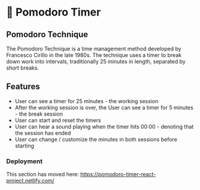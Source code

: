 # 🍅 Pomodoro Timer
## Pomodoro Technique
The Pomodoro Technique is a time management method developed by Francesco Cirillo in the late 1980s. The technique uses a timer to break down work into intervals, traditionally 25 minutes in length, separated by short breaks.
## Features
* User can see a timer for 25 minutes - the working session
* After the working session is over, the User can see a timer for 5 minutes - the break session
* User can start and reset the timers
* User can hear a sound playing when the timer hits 00:00 - denoting that the session has ended
* User can change / customize the minutes in both sessions before starting

### Deployment

This section has moved here: https://pomodoro-timer-react-project.netlify.com/

